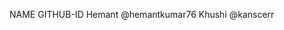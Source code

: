 NAME                    GITHUB-ID
Hemant                  @hemantkumar76
Khushi                  @kanscerr
